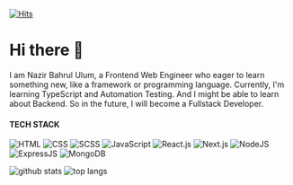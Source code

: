 [![Hits](https://hits.seeyoufarm.com/api/count/incr/badge.svg?url=https%3A%2F%2Fgithub.com%2Fdevnazir%2Fhit-counter&count_bg=%2379C83D&title_bg=%23555555&icon=reverbnation.svg&icon_color=%23CBCF44&title=hits&edge_flat=false)](https://hits.seeyoufarm.com)

# Hi there 👋
I am Nazir Bahrul Ulum, a Frontend Web Engineer who eager to learn something new, like a framework or programming language. Currently, I'm learning TypeScript and Automation Testing. And I might be able to learn about Backend. So in the future, I  will become a Fullstack Developer.

#### TECH STACK

![HTML](https://img.shields.io/badge/-HTML-brightgreen)
![CSS](https://img.shields.io/badge/-CSS-yellowgreen)
![SCSS](https://img.shields.io/badge/-SCSS-pink)
![JavaScript](https://img.shields.io/badge/-JavaScript-orange)
![React.js](https://img.shields.io/badge/-React.js-lightgrey)
![Next.js](https://img.shields.io/badge/-Next.js-yellow)
![NodeJS](https://img.shields.io/badge/-NodeJS-green)
![ExpressJS](https://img.shields.io/badge/-ExpressJS-red)
![MongoDB](https://img.shields.io/badge/-MongoDB-purple)


![github stats](https://github-readme-stats.vercel.app/api?username=devnazir&show_icons=true)
![top langs](https://github-readme-stats.vercel.app/api/top-langs/?username=devnazir&theme=vue)
